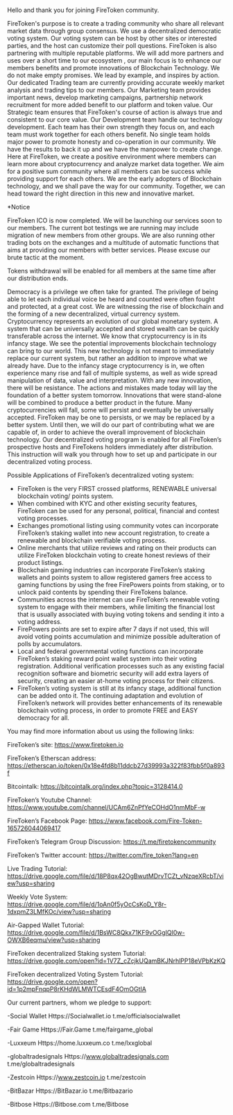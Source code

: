 Hello and thank you for joining FireToken community.

FireToken's purpose is to create a trading community who share all relevant market data through group consensus. We use a decentralized democratic voting system. Our voting system can be host by other sites or interested parties, and the host can customize their poll questions. 
FireToken is also partnering with multiple reputable platforms. We will add more partners and uses over a short time to our ecosystem , our main focus is to enhance our members benefits and promote innovations of Blockchain Technology. 
We do not make empty promises. We lead by example, and inspires by action. Our dedicated Trading team are currently providing accurate weekly market analysis and trading tips to our members. Our Marketing team provides important news, develop marketing campaigns, partnership network recruitment for more added benefit to our platform and token value. Our Strategic team ensures that FireToken's course of action is always true and consistent to our core value. Our Development team handle our technology development. Each team has their own strength they focus on, and each team must work together for each others benefit. No single team holds major power to promote honesty and co-operation in our community. We have the results to back it up and we have the manpower to create change.
Here at FireToken, we create a positive environment where members can learn more about cryptocurrency and analyze market data together. We aim for a positive sum community where all members can be success while providing support for each others. We are the early adopters of Blockchain technology, and we shall pave the way for our community. Together, we can head toward the right direction in this new and innovative market. 

*Notice 

FireToken ICO is now completed. We will be launching our services soon to our members. The current bot testings we are running may include migration of new members from other groups. 
We are also running other trading bots on the exchanges and a multitude of automatic functions that aims at providing our members with better services. Please excuse our brute tactic at the moment. 


Tokens withdrawal will be enabled for all members at the same time after our distribution ends.


Democracy is a privilege we often take for granted. The privilege of being able to let each individual voice be heard and counted were often fought and protected, at a great cost. We are witnessing the rise of blockchain and the forming of a new decentralized, virtual currency system. Cryptocurrency represents an evolution of our global monetary system. A system that can be universally accepted and stored wealth can be quickly transferable across the internet.
We know that cryptocurrency is in its infancy stage. We see the potential improvements blockchain technology can bring to our world. This new technology is not meant to immediately replace our current system, but rather an addition to improve what we already have. Due to the infancy stage cryptocurrency is in, we often experience many rise and fall of multiple systems, as well as wide spread manipulation of data, value and interpretation. With any new innovation, there will be resistance. The actions and mistakes made today will lay the foundation of a better system tomorrow. Innovations that were stand-alone will be combined to produce a better product in the future. Many cryptocurrencies will fall, some will persist and eventually be universally accepted. FireToken may be one to persists, or we may be replaced by a better system. Until then, we will do our part of contributing what we are capable of, in order to achieve the overall improvement of blockchain technology.
Our decentralized voting program is enabled for all FireToken’s prospective hosts and FireTokens holders immediately after distribution. This instruction will walk you through how to set up and participate in our decentralized voting process.
 
 Possible Applications of FireToken’s decentralized voting system:
- FireToken is the very FIRST crossed platforms, RENEWABLE universal blockchain voting/ points system.
- When combined with KYC and other existing security features, FireToken can be used for any personal, political, financial and contest voting processes.
- Exchanges promotional listing using community votes can incorporate FireToken’s staking wallet into new account registration, to create a renewable and blockchain verifiable voting process.
- Online merchants that utilize reviews and rating on their products can utilize FireToken blockchain voting to create honest reviews of their product listings.
- Blockchain gaming industries can incorporate FireToken’s staking wallets and points system to allow registered gamers free access to gaming functions by using the free FirePowers points from staking, or to unlock paid contents by spending their FireTokens balance.
- Communities across the internet can use FireToken’s renewable voting system to engage with their members, while limiting the financial lost that is usually associated with buying voting tokens and sending it into a voting address.
- FirePowers points are set to expire after 7 days if not used, this will avoid voting points accumulation and minimize possible adulteration of polls by accumulators.
- Local and federal governmental voting functions can incorporate FireToken’s staking reward point wallet system into their voting registration. Additional verification processes such as any existing facial recognition software and biometric security will add extra layers of security, creating an easier at-home voting process for their citizens.
- FireToken’s voting system is still at its infancy stage, additional function can be added onto it. The continuing adaptation and evolution of FireToken’s network will provides better enhancements of its renewable blockchain voting process, in order to promote FREE and EASY democracy for all.

You may find more information about us using the following links:

FireToken’s site: https://www.firetoken.io

FireToken’s Etherscan address: https://etherscan.io/token/0x18e4fd8b11ddcb27d39993a322f83fbb5f0a893f

Bitcointalk: https://bitcointalk.org/index.php?topic=3128414.0

FireToken’s Youtube Channel: https://www.youtube.com/channel/UCAm6ZnPfYeCOHdO1nmMbF-w

FireToken’s Facebook Page: https://www.facebook.com/Fire-Token-165726044069417

FireToken’s Telegram Group Discussion: https://t.me/firetokencommunity

FireToken’s Twitter account: https://twitter.com/fire_token?lang=en

Live Trading Tutorial:
https://drive.google.com/file/d/18P8qx42OgBwutMDrvTCZt_vNzqeXRcbT/view?usp=sharing

Weekly Vote System:
https://drive.google.com/file/d/1oAn0f5yOcCsKoD_Y8r-1dxpmZ3LMfKOc/view?usp=sharing

Air-Gapped Wallet Tutorial:
https://drive.google.com/file/d/1BsWC8Qkx71KF9vOGgIQI0w-OWXB6eqmu/view?usp=sharing

FireToken decentralized Staking system Tutorial:
https://drive.google.com/open?id=1V7Z_cZcjkUQamBKJNrhlPP18eVPbKzKQ

FireToken decentralized Voting System Tutorial:
https://drive.google.com/open?id=1p2mpFnqpP8rKHdWLMWTCEsdF4OmOGtIA

Our current partners, whom we pledge to support:

-Social Wallet
Https://Socialwallet.io
t.me/officialsocialwallet

-Fair Game
Https://Fair.Game
t.me/fairgame_global

-Luxxeum
Https://home.luxxeum.co
t.me/lxxglobal

-globaltradesignals
Https://www.globaltradesignals.com
t.me/globaltradesignals

-Zestcoin
Https://www.zestcoin.io
t.me/zestcoin

-BitBazar
Https://BitBazar.io
t.me/Bitbazario

-Bitbose
Https://Bitbose.com
t.me/Bitbose
